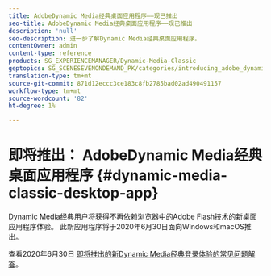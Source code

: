 ```yaml
---
title: AdobeDynamic Media经典桌面应用程序——现已推出
seo-title: AdobeDynamic Media经典桌面应用程序——现已推出
description: 'null'
seo-description: 进一步了解Dynamic Media经典桌面应用程序。
contentOwner: admin
content-type: reference
products: SG_EXPERIENCEMANAGER/Dynamic-Media-Classic
geptopics: SG_SCENESEVENONDEMAND_PK/categories/introducing_adobe_dynamic_media_classic
translation-type: tm+mt
source-git-commit: 871d12eccc3ce183c8fb2785bad02ad490491157
workflow-type: tm+mt
source-wordcount: '82'
ht-degree: 1%

---
```



# 即将推出： AdobeDynamic Media经典桌面应用程序 {#dynamic-media-classic-desktop-app}

Dynamic Media经典用户将获得不再依赖浏览器中的Adobe Flash技术的新桌面应用程序体验。 此新应用程序将于2020年6月30日面向Windows和macOS推出。

查看2020年6月30日 [即将推出的新Dynamic Media经典登录体验的常见问题解答](/help/new-ui-2020.md)。

<!--

# Adobe Dynamic Media Classic desktop app {#dynamic-media-classic-desktop-app}

Dynamic Media Classic users now have access to a new desktop app experience that no longer relies on Adobe Flash technology in the browser. 

This new app is now available for Windows and macOS.

>[!IMPORTANT]
>
>We recommend that you install the new Adobe Dynamic Media Classic desktop app by October 1, 2020. Doing so will ensure you have a smooth transition before Adobe Flash Player is deprecated on December 31, 2020. On that date, you will no longer be able to log on to the browser version of Adobe Dynamic Media Classic user interface, labeled as Scene7 Publishing System in the product.

See the FAQ for the [New Dynamic Media Classic sign in experience now available](/help/new-ui-2020.md).

## System requirements for Adobe Dynamic Media Classic desktop app {#system-requirements-dmc-app}

Adobe Dynamic Media Classic desktop app is compatible with the following operating systems:
* macOS X 10.10 or newer.
* Windows 7 or newer.

## Download and install Adobe Dynamic Media Classic desktop app {#installation-dmc-app}

1. Uninstall any older Dynamic Media Classic desktop app versions on your system.

1. Download the latest installer for Adobe Dynamic Media Classic desktop app.

    * macOS (.dmg) &ndash; [Text](link).
    * Windows (.exe) &ndash; [Text](link).

1. Do one of the following based on the installer you downloaded.

    * **For macOS** &ndash; In the **[!UICONTROL Drag & drop to install]** dialog box, drag **[!UICONTROL Adobe Dynamic Media Classic]** and drop it onto **[!UICONTROL Applications]**.

        ![Drag and drop install on macOS](/help/assets/dragondrop-install.png)

    * In the **[!UICONTROL Applications]** folder, tap the Adobe Dynamic Media Classic icon.
    * In the dialog box, tap **[!UICONTROL Open]** to open the Adobe Dynamic Media Classic desktop app.

        ![Open downloaded app](/help/assets/open-dmclassicapp.png)

    * **For Windows** &ndash; Run the installer binary and follow the on-screen instructions to install the desktop app.

1. When you open the application, the new Adobe Dynamic Media Classic Sign In page is displayed:

    ![Dynamic Media Classic sign in](/help/assets/dmclassic-login.png)

1. Use the same credentials as your browser credentials to sign in to Adobe Dynamic Media Classic.

    For the **[!UICONTROL Server]** to use, see the following mapping for the production environment:

    | Browser URL | Desktop app server name |
    |---|---|
    | https://s7sps1.scene7.com/ | NA (North America) production |
    | https://s7sps3.scene7.com/ | EMEA (Europe, Middle East, and Africa) production |
    | https://s7sps5.scene7.com/ | APAC (Asia-Pacific) production |
 
1. Post the login UI, you will notice the familiar browser UI experience. You can carry your day to day activity as usual now on the desktop app UI.

## Known limitations in Dynamic Media Classic 
 
**_Applies to Windows only &ndash; Is there a limitation on the number of files that can be uploaded through the desktop app UI?_**<br>Yes, a maximum of 150 files can be uploaded at a time by way of the desktop app UI.

**_Applies to Windows and macOS &ndash; How do I switch between companies?_**<br>To switch between companies, do the following:
* In the Dynamic Media Classic app, select the new company from the company drop-down list.
* When the pop-up appears, tap **[!UICONTROL OK]** to sign out and close the app.

    ![Restart the app to use the new company](/help/assets/dmclassic-new-company.png)
* Restart Dynamic Media Classic, then sign in as usual to work with the new company.

## Tips and Tricks 

**_I am unable to see Media Cart panel on the landing page of Dynamic Media Classic._**<br>In Dynamic Media Classic, tap **[!UICONTROL Setup > Personal Setup]**. In the Browser section, make sure **[!UICONTROL Show MediaPortal Features]** is selected (checked). Tap **[!UICONTROL Save > Close]**.
 
**_Publish state (green indicator) of an asset is not reflected correctly._**<br>In the browser UI, a re-login to the UI was required to see the correct publish state of assets. In the desktop app, we have introduced a **[!UICONTROL Refresh]** icon on the toolbar, to the right of the **[!UICONTROL Select None]** button. Tap the **[!UICONTROL Refresh]** icon to see the latest status of all the assets on the given page. No re-login required as with the browser UI.

![Refresh icon](/help/assets/refresh-icon.png)
*Refresh icon*
 
**_I don't see batch set presets working in the desktop app._**<br>Tap **[!UICONTROL Upload > Job Options > Batch Set Presets]**. Ensure the relevant **[!UICONTROL Batch Set Preset]** is enabled. Click **[!UICONTROL Save and Submit upload]**. 

-->
